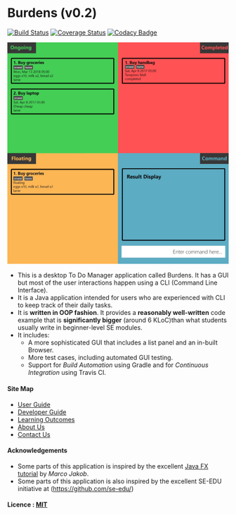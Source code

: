 # Burdens (v0.2)

[![Build Status](https://api.travis-ci.org/CS2103JAN2017-W09-B1/main.svg?branch=master)](https://travis-ci.org/CS2103JAN2017-W09-B1/main)
[![Coverage Status](https://coveralls.io/repos/github/CS2103JAN2017-W09-B1/main/badge.svg?branch=master)](https://coveralls.io/github/CS2103JAN2017-W09-B1/main?branch=master)
[![Codacy Badge](https://api.codacy.com/project/badge/Grade/4d3a289fcdb3469cb2ddaede8990d379)](https://www.codacy.com/app/Jslyfer/main?utm_source=github.com&amp;utm_medium=referral&amp;utm_content=CS2103JAN2017-W09-B1/main&amp;utm_campaign=Badge_Grade)
<!---[![Build status](https://ci.appveyor.com/api/projects/status/3boko2x2vr5cc3w2?svg=true)](https://ci.appveyor.com/project/damithc/addressbook-level4)
[![Coverage Status](https://coveralls.io/repos/github/se-edu/addressbook-level4/badge.svg?branch=master)](https://coveralls.io/github/se-edu/addressbook-level4?branch=master)
[![Codacy Badge](https://api.codacy.com/project/badge/Grade/fc0b7775cf7f4fdeaf08776f3d8e364a)](https://www.codacy.com/app/damith/addressbook-level4?utm_source=github.com&amp;utm_medium=referral&amp;utm_content=se-edu/addressbook-level4&amp;utm_campaign=Badge_Grade)
-->


<img src="docs/images/Ui.png" width="600"><br>

* This is a desktop To Do Manager application called Burdens. It has a GUI but most of the user interactions happen using
  a CLI (Command Line Interface).
* It is a Java application intended for users who are experienced with CLI to keep track of their daily tasks.
* It is **written in OOP fashion**. It provides a **reasonably well-written** code example that is
  **significantly bigger** (around 6 KLoC)than what students usually write in beginner-level SE modules.
* It includes:
    * A more sophisticated GUI that includes a list panel and an in-built Browser.
    * More test cases, including automated GUI testing.
    * Support for *Build Automation* using Gradle and for *Continuous Integration* using Travis CI.


#### Site Map
* [User Guide](docs/UserGuide.md)
* [Developer Guide](docs/DeveloperGuide.md)
* [Learning Outcomes](docs/LearningOutcomes.md)
* [About Us](docs/AboutUs.md)
* [Contact Us](docs/ContactUs.md)


#### Acknowledgements

* Some parts of this application is inspired by the excellent
  [Java FX tutorial](http://code.makery.ch/library/javafx-8-tutorial/) by *Marco Jakob*.
* Some parts of this application is also inspired by the excellent SE-EDU initiative at
  (https://github.com/se-edu/)

#### Licence : [MIT](LICENSE)
